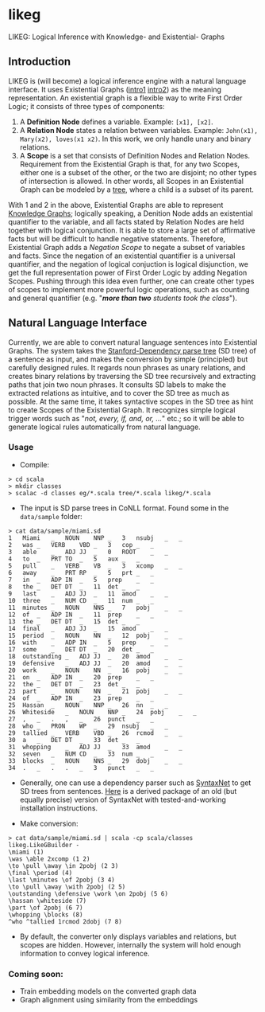 # likeg
LIKEG: Logical Inference with Knowledge- and Existential- Graphs

## Introduction

LIKEG is (will become) a logical inference engine with a natural language interface. It uses Existential Graphs ([intro1](http://www.jfsowa.com/pubs/egtut.pdf) [intro2](http://dai.fmph.uniba.sk/~sefranek/kri/handbook/chapter05.pdf)) as the meaning representation. An existential graph is a flexible way to write First Order Logic; it consists of three types of components:

1. A **Definition Node** defines a variable. Example: `[x1], [x2]`.
2. A **Relation Node** states a relation between variables. Example: `John(x1), Mary(x2), loves(x1 x2)`. In this work, we only handle unary and binary relations.
3. A **Scope** is a set that consists of Definition Nodes and Relation Nodes. Requirement from the Existential Graph is that, for any two Scopes, either one is a subset of the other, or the two are disjoint; no other types of intersection is allowed. In other words, all Scopes in an Existential Graph can be modeled by a [tree](https://en.wikipedia.org/wiki/Tree_(data_structure)), where a child is a subset of its parent.

With 1 and 2 in the above, Existential Graphs are able to represent [Knowledge Graphs](https://en.wikipedia.org/wiki/Knowledge_Graph); logically speaking, a Denition Node adds an existential quantifier to the variable, and all facts stated by Relation Nodes are held together with logical conjunction. It is able to store a large set of affirmative facts but will be difficult to handle negative statements. Therefore, Existential Graph adds a *Negation Scope* to negate a subset of variables and facts. Since the negation of an existential quantifier is a universal quantifier, and the negation of logical conjuction is logical disjunction, we get the full representation power of First Order Logic by adding Negation Scopes. Pushing through this idea even further, one can create other types of scopes to implement more powerful logic operations, such as counting and general quantifier (e.g. "*__more than two__ students took the class*").

## Natural Language Interface

Currently, we are able to convert natural language sentences into Existential Graphs. The system takes the [Stanford-Dependency parse tree](https://nlp.stanford.edu/software/dependencies_manual.pdf) (SD tree) of a sentence as input, and makes the conversion by simple (principled) but carefully designed rules. It regards noun phrases as unary relations, and creates binary relations by traversing the SD tree recursively and extracting paths that join two noun phrases. It consults SD labels to make the extracted relations as intuitive, and to cover the SD tree as much as possible. At the same time, it takes syntactive scopes in the SD tree as hint to create Scopes of the Existential Graph. It recognizes simple logical trigger words such as "*not, every, if, and, or, ...*" etc.; so it will be able to generate logical rules automatically from natural language.

### Usage

* Compile:

```
> cd scala
> mkdir classes
> scalac -d classes eg/*.scala tree/*.scala likeg/*.scala
```

* The input is SD parse trees in CoNLL format. Found some in the `data/sample` folder:
```
> cat data/sample/miami.sd
1	Miami	_	NOUN	NNP	_	3	nsubj	_	_
2	was	_	VERB	VBD	_	3	cop	_	_
3	able	_	ADJ	JJ	_	0	ROOT	_	_
4	to	_	PRT	TO	_	5	aux	_	_
5	pull	_	VERB	VB	_	3	xcomp	_	_
6	away	_	PRT	RP	_	5	prt	_	_
7	in	_	ADP	IN	_	5	prep	_	_
8	the	_	DET	DT	_	11	det	_	_
9	last	_	ADJ	JJ	_	11	amod	_	_
10	three	_	NUM	CD	_	11	num	_	_
11	minutes	_	NOUN	NNS	_	7	pobj	_	_
12	of	_	ADP	IN	_	11	prep	_	_
13	the	_	DET	DT	_	15	det	_	_
14	final	_	ADJ	JJ	_	15	amod	_	_
15	period	_	NOUN	NN	_	12	pobj	_	_
16	with	_	ADP	IN	_	5	prep	_	_
17	some	_	DET	DT	_	20	det	_	_
18	outstanding	_	ADJ	JJ	_	20	amod	_	_
19	defensive	_	ADJ	JJ	_	20	amod	_	_
20	work	_	NOUN	NN	_	16	pobj	_	_
21	on	_	ADP	IN	_	20	prep	_	_
22	the	_	DET	DT	_	23	det	_	_
23	part	_	NOUN	NN	_	21	pobj	_	_
24	of	_	ADP	IN	_	23	prep	_	_
25	Hassan	_	NOUN	NNP	_	26	nn	_	_
26	Whiteside	_	NOUN	NNP	_	24	pobj	_	_
27	,	_	.	,	_	26	punct	_	_
28	who	_	PRON	WP	_	29	nsubj	_	_
29	tallied	_	VERB	VBD	_	26	rcmod	_	_
30	a	_	DET	DT	_	33	det	_	_
31	whopping	_	ADJ	JJ	_	33	amod	_	_
32	seven	_	NUM	CD	_	33	num	_	_
33	blocks	_	NOUN	NNS	_	29	dobj	_	_
34	.	_	.	.	_	3	punct	_	_

```
* Generally, one can use a dependency parser such as [SyntaxNet](https://github.com/tensorflow/models/tree/master/research/syntaxnet) to get SD trees from sentences. [Here](https://github.com/tianran/build-syntaxnet) is a derived package of an old (but equally precise) version of SyntaxNet with tested-and-working installation instructions.

* Make conversion:
```
> cat data/sample/miami.sd | scala -cp scala/classes likeg.LikeGBuilder -
\miami (1)
\was \able 2xcomp (1 2)
\to \pull \away \in 2pobj (2 3)
\final \period (4)
\last \minutes \of 2pobj (3 4)
\to \pull \away \with 2pobj (2 5)
\outstanding \defensive \work \on 2pobj (5 6)
\hassan \whiteside (7)
\part \of 2pobj (6 7)
\whopping \blocks (8)
^who ^tallied 1rcmod 2dobj (7 8)

```

* By default, the converter only displays variables and relations, but scopes are hidden. However, internally the system will hold enough information to convey logical inference.

### Coming soon:

* Train embedding models on the converted graph data
* Graph alignment using similarity from the embeddings
